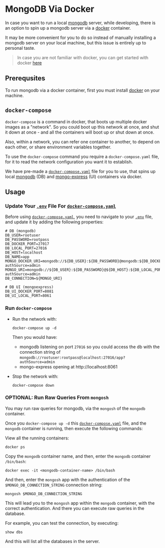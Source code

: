 # MongoDB Via Docker

In case you want to run a local [mongodb](https://www.mongodb.com/) server, while developing,
there is an option to spin up a mongodb server via a [docker](https://www.docker.com/) container.

It may be more convenient for you to do so instead of manually installing a mongodb
server on your local machine, but this issue is entirely up to personal taste.

> In case you are not familiar with docker, you can get started with docker [here](https://docs.docker.com/get-started/)

## Prerequsites

To run mongodb via a docker container, first you must install [docker](https://www.docker.com/) on your machine.

## `docker-compose`

`docker-compose` is a command in docker, that boots up multiple docker images as a "network".
So you could boot up this network at once, and shut it down at once - and all the containers will boot up or shut down at once.

Also, within a network, you can refer one container to another, to depend on each other, or share environment variables together.

To use the `docker-compose` command you require a `docker-compose.yaml` file, for it to read the network configuration you want it to establish.

We have pre-made a [`docker-compose.yaml`](/docker-compose.yaml) file for you to use,
that spins up local [mongodb](https://hub.docker.com/_/mongo) (DB) and [mongo-express](https://hub.docker.com/_/mongo-express) (UI) containers via docker.

## Usage

### Update Your [`.env`](/.env) File For [`docker-compose.yaml`](/docker-compose.yaml)

Before using [`docker-compose.yaml`](/docker-compose.yaml), you need to navigate to your [`.env`](/.env) file,
and update it by adding the following properties:

```
# DB (mongodb)
DB_USER=rootuser
DB_PASSWORD=rootpass
DB_DOCKER_PORT=27017
DB_LOCAL_PORT=27016
DB_HOST=localhost
DB_NAME=app
MONGO_DOCKER_URI=mongodb://${DB_USER}:${DB_PASSWORD}@mongodb:${DB_DOCKER_PORT}/${DB_NAME}?authSource=admin
MONGO_URI=mongodb://${DB_USER}:${DB_PASSWORD}@${DB_HOST}:${DB_LOCAL_PORT}/${DB_NAME}?authSource=admin
DB_CONNECTION=${MONGO_URI}

# DB UI (mongoexpress)
DB_UI_DOCKER_PORT=8081
DB_UI_LOCAL_PORT=8061
```

### Run `docker-compose`

- Run the network with:

    ```
    docker-compose up -d
    ```

  Then you would have:
    - mongodb listening on port `27016` so you could access the db with the connection string of 
      `mongodb://rootuser:rootpass@localhost:27016/app?authSource=admin`
    - mongo-express opening at http://localhost:8061

- Stop the network with:

    ```
    docker-compose down
    ```

### OPTIONAL: Run Raw Queries From `mongosh`

You may run raw queries for mongodb, via the `mongosh` of the `mongodb` container.

Once you `docker-compose up -d` this [`docker-compose.yaml`](/docker-compose.yaml) file,
and the `mongodb` container is running, then execute the following commands:

View all the running containers:
```
docker ps
```

Copy the `mongodb` container name, and then, enter the `mongodb` container `/bin/bash`:
```
docker exec -it <mongodb-container-name> /bin/bash
```

And then, enter the `mongosh` app with the authentication of the `$MONGO_DB_CONNECTION_STRING` connection string:
```
mongosh $MONGO_DB_CONNECTION_STRING
```

This will lead you to the `mongosh` app within the `mongodb` container, with the correct authentication.
And there you can execute raw queries in the database.

For example, you can test the connection, by executing:
```
show dbs
```
And this will list all the databases in the server.
